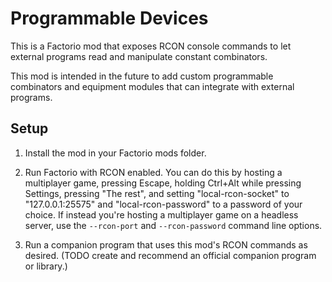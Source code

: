 # Programmable Devices

This is a Factorio mod that exposes RCON console commands to let external programs read and manipulate constant combinators.

This mod is intended in the future to add custom programmable combinators and equipment modules that can integrate with external programs.

## Setup

1. Install the mod in your Factorio mods folder.

2. Run Factorio with RCON enabled. You can do this by hosting a multiplayer game, pressing Escape, holding Ctrl+Alt while pressing Settings, pressing "The rest", and setting "local-rcon-socket" to "127.0.0.1:25575" and "local-rcon-password" to a password of your choice. If instead you're hosting a multiplayer game on a headless server, use the `--rcon-port` and `--rcon-password` command line options.

3. Run a companion program that uses this mod's RCON commands as desired. (TODO create and recommend an official companion program or library.)
